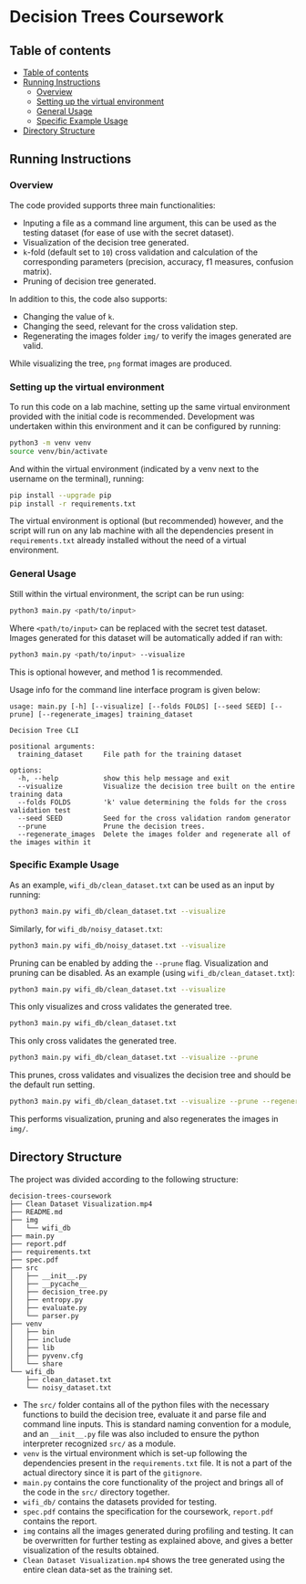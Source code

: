 # Decision Trees Coursework

## Table of contents

- [Table of contents](#table-of-contents)
- [Running Instructions](#running-instructions)
  - [Overview](#overview)
  - [Setting up the virtual environment](#setting-up-the-virtual-environment)
  - [General Usage](#general-usage)
  - [Specific Example Usage](#specific-example-usage)
- [Directory Structure](#directory-structure)

## Running Instructions

### Overview

The code provided supports three main functionalities:

- Inputing a file as a command line argument, this can be used as the testing dataset (for ease of use with the secret dataset).
- Visualization of the decision tree generated.
- `k`-fold (default set to `10`) cross validation and calculation of the corresponding parameters (precision, accuracy, f1 measures, confusion matrix).
- Pruning of decision tree generated.

In addition to this, the code also supports:

- Changing the value of `k`.
- Changing the seed, relevant for the cross validation step.
- Regenerating the images folder `img/` to verify the images generated are valid.

While visualizing the tree, `png` format images are produced.

### Setting up the virtual environment

To run this code on a lab machine, setting up the same virtual environment provided with the initial code is recommended. Development was undertaken within this environment and it can be configured by running:

```bash
python3 -m venv venv
source venv/bin/activate
```

And within the virtual environment (indicated by a venv next to the username on the terminal), running:

``` bash
pip install --upgrade pip
pip install -r requirements.txt
```

The virtual environment is optional (but recommended) however, and the script will run on any lab machine with all the dependencies present in `requirements.txt` already installed without the need of a virtual environment.

### General Usage

Still within the virtual environment, the script can be run using:

```bash
python3 main.py <path/to/input>
```

Where `<path/to/input>` can be replaced with the secret test dataset. Images generated for this dataset will be automatically added if ran with:

```bash
python3 main.py <path/to/input> --visualize
```

This is optional however, and method 1 is recommended.

Usage info for the command line interface program is given below:

```text
usage: main.py [-h] [--visualize] [--folds FOLDS] [--seed SEED] [--prune] [--regenerate_images] training_dataset

Decision Tree CLI

positional arguments:
  training_dataset     File path for the training dataset

options:
  -h, --help           show this help message and exit
  --visualize          Visualize the decision tree built on the entire training data
  --folds FOLDS        'k' value determining the folds for the cross validation test
  --seed SEED          Seed for the cross validation random generator
  --prune              Prune the decision trees.
  --regenerate_images  Delete the images folder and regenerate all of the images within it
```

### Specific Example Usage

As an example, `wifi_db/clean_dataset.txt` can be used as an input by running:

```bash
python3 main.py wifi_db/clean_dataset.txt --visualize
```

Similarly, for `wifi_db/noisy_dataset.txt`:

```bash
python3 main.py wifi_db/noisy_dataset.txt --visualize
```

Pruning can be enabled by adding the `--prune` flag.
Visualization and pruning can be disabled. As an example (using `wifi_db/clean_dataset.txt`):

```bash
python3 main.py wifi_db/clean_dataset.txt --visualize
```

This only visualizes and cross validates the generated tree.

```bash
python3 main.py wifi_db/clean_dataset.txt
```

This only cross validates the generated tree.

```bash
python3 main.py wifi_db/clean_dataset.txt --visualize --prune
```

This prunes, cross validates and visualizes the decision tree and should be the default run setting.

```bash
python3 main.py wifi_db/clean_dataset.txt --visualize --prune --regenerate_images
```

This performs visualization, pruning and also regenerates the images in `img/`.

## Directory Structure

The project was divided according to the following structure:

```text
decision-trees-coursework
├── Clean Dataset Visualization.mp4
├── README.md
├── img
│   └── wifi_db
├── main.py
├── report.pdf
├── requirements.txt
├── spec.pdf
├── src
│   ├── __init__.py
│   ├── __pycache__
│   ├── decision_tree.py
│   ├── entropy.py
│   ├── evaluate.py
│   └── parser.py
├── venv
│   ├── bin
│   ├── include
│   ├── lib
│   ├── pyvenv.cfg
│   └── share
└── wifi_db
    ├── clean_dataset.txt
    └── noisy_dataset.txt
```

- The `src/` folder contains all of the python files with the necessary functions to build the decision tree, evaluate it and parse file and command line inputs. This is standard naming convention for a module, and an `__init__.py` file was also included to ensure the python interpreter recognized `src/` as a module.
- `venv` is the virtual environment which is set-up following the dependencies present in the `requirements.txt` file. It is not a part of the actual directory since it is part of the `gitignore`.
- `main.py` contains the core functionality of the project and brings all of the code in the `src/` directory together.
- `wifi_db/` contains the datasets provided for testing.
- `spec.pdf` contains the specification for the coursework, `report.pdf` contains the report.
- `img` contains all the images generated during profiling and testing. It can be overwritten for further testing as explained above, and gives a better visualization of the results obtained.
- `Clean Dataset Visualization.mp4` shows the tree generated using the entire clean data-set as the training set.

